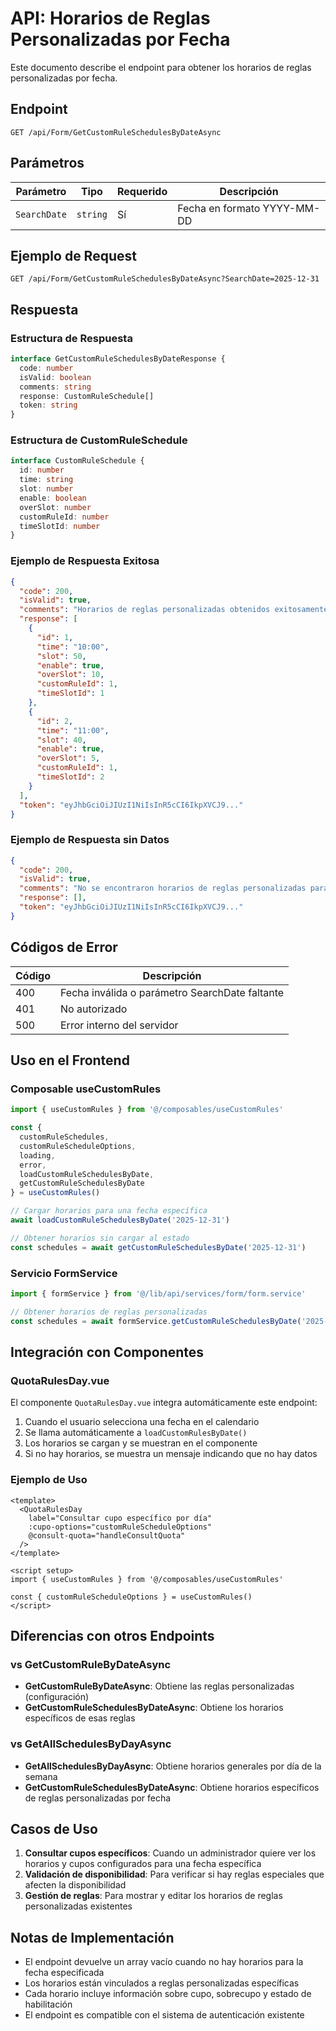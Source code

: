 # API: Horarios de Reglas Personalizadas por Fecha

Este documento describe el endpoint para obtener los horarios de reglas personalizadas por fecha.

## Endpoint

```
GET /api/Form/GetCustomRuleSchedulesByDateAsync
```

## Parámetros

| Parámetro | Tipo | Requerido | Descripción |
|-----------|------|-----------|-------------|
| `SearchDate` | `string` | Sí | Fecha en formato YYYY-MM-DD |

## Ejemplo de Request

```
GET /api/Form/GetCustomRuleSchedulesByDateAsync?SearchDate=2025-12-31
```

## Respuesta

### Estructura de Respuesta

```typescript
interface GetCustomRuleSchedulesByDateResponse {
  code: number
  isValid: boolean
  comments: string
  response: CustomRuleSchedule[]
  token: string
}
```

### Estructura de CustomRuleSchedule

```typescript
interface CustomRuleSchedule {
  id: number
  time: string
  slot: number
  enable: boolean
  overSlot: number
  customRuleId: number
  timeSlotId: number
}
```

### Ejemplo de Respuesta Exitosa

```json
{
  "code": 200,
  "isValid": true,
  "comments": "Horarios de reglas personalizadas obtenidos exitosamente",
  "response": [
    {
      "id": 1,
      "time": "10:00",
      "slot": 50,
      "enable": true,
      "overSlot": 10,
      "customRuleId": 1,
      "timeSlotId": 1
    },
    {
      "id": 2,
      "time": "11:00",
      "slot": 40,
      "enable": true,
      "overSlot": 5,
      "customRuleId": 1,
      "timeSlotId": 2
    }
  ],
  "token": "eyJhbGciOiJIUzI1NiIsInR5cCI6IkpXVCJ9..."
}
```

### Ejemplo de Respuesta sin Datos

```json
{
  "code": 200,
  "isValid": true,
  "comments": "No se encontraron horarios de reglas personalizadas para la fecha especificada",
  "response": [],
  "token": "eyJhbGciOiJIUzI1NiIsInR5cCI6IkpXVCJ9..."
}
```

## Códigos de Error

| Código | Descripción |
|--------|-------------|
| 400 | Fecha inválida o parámetro SearchDate faltante |
| 401 | No autorizado |
| 500 | Error interno del servidor |

## Uso en el Frontend

### Composable useCustomRules

```typescript
import { useCustomRules } from '@/composables/useCustomRules'

const {
  customRuleSchedules,
  customRuleScheduleOptions,
  loading,
  error,
  loadCustomRuleSchedulesByDate,
  getCustomRuleSchedulesByDate
} = useCustomRules()

// Cargar horarios para una fecha específica
await loadCustomRuleSchedulesByDate('2025-12-31')

// Obtener horarios sin cargar al estado
const schedules = await getCustomRuleSchedulesByDate('2025-12-31')
```

### Servicio FormService

```typescript
import { formService } from '@/lib/api/services/form/form.service'

// Obtener horarios de reglas personalizadas
const schedules = await formService.getCustomRuleSchedulesByDate('2025-12-31')
```

## Integración con Componentes

### QuotaRulesDay.vue

El componente `QuotaRulesDay.vue` integra automáticamente este endpoint:

1. Cuando el usuario selecciona una fecha en el calendario
2. Se llama automáticamente a `loadCustomRulesByDate()`
3. Los horarios se cargan y se muestran en el componente
4. Si no hay horarios, se muestra un mensaje indicando que no hay datos

### Ejemplo de Uso

```vue
<template>
  <QuotaRulesDay 
    label="Consultar cupo específico por día"
    :cupo-options="customRuleScheduleOptions"
    @consult-quota="handleConsultQuota"
  />
</template>

<script setup>
import { useCustomRules } from '@/composables/useCustomRules'

const { customRuleScheduleOptions } = useCustomRules()
</script>
```

## Diferencias con otros Endpoints

### vs GetCustomRuleByDateAsync

- **GetCustomRuleByDateAsync**: Obtiene las reglas personalizadas (configuración)
- **GetCustomRuleSchedulesByDateAsync**: Obtiene los horarios específicos de esas reglas

### vs GetAllSchedulesByDayAsync

- **GetAllSchedulesByDayAsync**: Obtiene horarios generales por día de la semana
- **GetCustomRuleSchedulesByDateAsync**: Obtiene horarios específicos de reglas personalizadas por fecha

## Casos de Uso

1. **Consultar cupos específicos**: Cuando un administrador quiere ver los horarios y cupos configurados para una fecha específica
2. **Validación de disponibilidad**: Para verificar si hay reglas especiales que afecten la disponibilidad
3. **Gestión de reglas**: Para mostrar y editar los horarios de reglas personalizadas existentes

## Notas de Implementación

- El endpoint devuelve un array vacío cuando no hay horarios para la fecha especificada
- Los horarios están vinculados a reglas personalizadas específicas
- Cada horario incluye información sobre cupo, sobrecupo y estado de habilitación
- El endpoint es compatible con el sistema de autenticación existente 